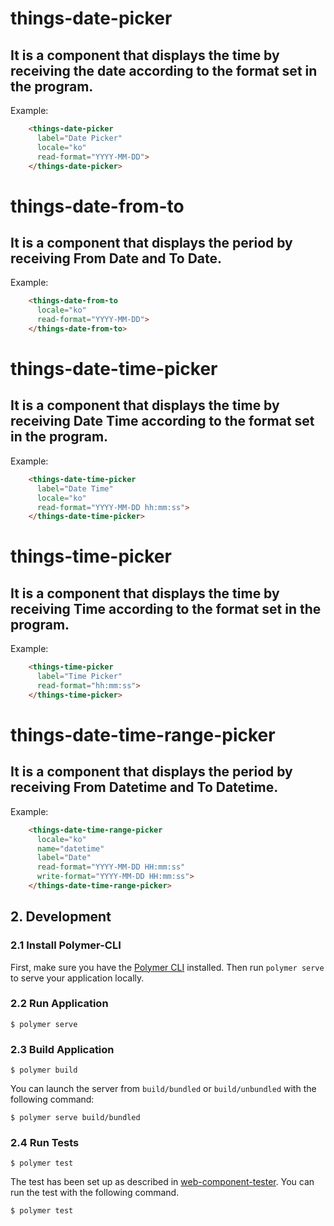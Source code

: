 # things-date-picker
## It is a component that displays the time by receiving the date according to the format set in the program.

  Example:

```html
    <things-date-picker
      label="Date Picker"
      locale="ko"
      read-format="YYYY-MM-DD">
    </things-date-picker>
```

# things-date-from-to
## It is a component that displays the period by receiving From Date and To Date.

Example:
```html
    <things-date-from-to
      locale="ko"
      read-format="YYYY-MM-DD">
    </things-date-from-to>
```

# things-date-time-picker
## It is a component that displays the time by receiving Date Time according to the format set in the program.

Example:
```html
    <things-date-time-picker
      label="Date Time"
      locale="ko"
      read-format="YYYY-MM-DD hh:mm:ss">
    </things-date-time-picker>
```

# things-time-picker
## It is a component that displays the time by receiving Time according to the format set in the program.

Example:
```html
    <things-time-picker
      label="Time Picker"
      read-format="hh:mm:ss">
    </things-time-picker>
```

# things-date-time-range-picker
## It is a component that displays the period by receiving From Datetime and To Datetime.

Example:
```html
    <things-date-time-range-picker
      locale="ko"
      name="datetime"
      label="Date"
      read-format="YYYY-MM-DD HH:mm:ss"
      write-format="YYYY-MM-DD HH:mm:ss">
    </things-date-time-range-picker>
```

## 2. Development
### 2.1 Install Polymer-CLI

First, make sure you have the [Polymer CLI](https://www.npmjs.com/package/polymer-cli) installed. Then run `polymer serve` to serve your application locally.

### 2.2 Run Application

```
$ polymer serve
```

### 2.3 Build Application

```
$ polymer build
```

You can launch the server from `build/bundled` or `build/unbundled` with the following command:

```
$ polymer serve build/bundled
```

### 2.4 Run Tests

```
$ polymer test
```

The test has been set up as described in [web-component-tester](https://github.com/Polymer/web-component-tester).
You can run the test with the following command.
```
$ polymer test
```
